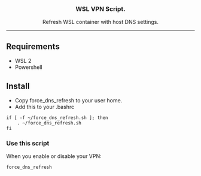 <h3 align="center">WSL VPN Script.</h3>
<p align="center">Refresh WSL container with host DNS settings.</p>

---

## Requirements

- WSL 2
- Powershell

## Install

- Copy force_dns_refresh to your user home.
- Add this to your .bashrc
```
if [ -f ~/force_dns_refresh.sh ]; then
    . ~/force_dns_refresh.sh
fi
```

### Use this script

When you enable or disable your VPN:

```bash
force_dns_refresh
```